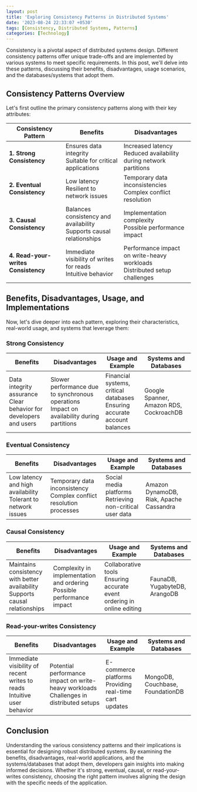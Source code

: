 ```yaml
---
layout: post
title: 'Exploring Consistency Patterns in Distributed Systems'
date: '2023-08-24 22:33:07 +0530'
tags: [Consistency, Distributed Systems, Patterns]
categories: [Technology]
---
```


Consistency is a pivotal aspect of distributed systems design. Different consistency patterns offer unique trade-offs and are implemented by various systems to meet specific requirements. In this post, we'll delve into these patterns, discussing their benefits, disadvantages, usage scenarios, and the databases/systems that adopt them.

## Consistency Patterns Overview

Let's first outline the primary consistency patterns along with their key attributes:

| Consistency Pattern  | Benefits                                      | Disadvantages                                 |
|----------------------|-----------------------------------------------|-----------------------------------------------|
| **1. Strong Consistency** | Ensures data integrity<br>Suitable for critical applications | Increased latency<br>Reduced availability during network partitions |
| **2. Eventual Consistency** | Low latency<br>Resilient to network issues | Temporary data inconsistencies<br>Complex conflict resolution |
| **3. Causal Consistency** | Balances consistency and availability<br>Supports causal relationships | Implementation complexity<br>Possible performance impact |
| **4. Read-your-writes Consistency** | Immediate visibility of writes for reads<br>Intuitive behavior | Performance impact on write-heavy workloads<br>Distributed setup challenges |

## Benefits, Disadvantages, Usage, and Implementations

Now, let's dive deeper into each pattern, exploring their characteristics, real-world usage, and systems that leverage them:

### Strong Consistency

| Benefits                                      | Disadvantages                                 | Usage and Example                   | Systems and Databases                  |
|-----------------------------------------------|-----------------------------------------------|-------------------------------------|---------------------------------------|
| Data integrity assurance<br>Clear behavior for developers and users | Slower performance due to synchronous operations<br>Impact on availability during partitions | Financial systems, critical databases<br>Ensuring accurate account balances | Google Spanner, Amazon RDS, CockroachDB |

### Eventual Consistency

| Benefits                                      | Disadvantages                                 | Usage and Example                   | Systems and Databases                  |
|-----------------------------------------------|-----------------------------------------------|-------------------------------------|---------------------------------------|
| Low latency and high availability<br>Tolerant to network issues | Temporary data inconsistency<br>Complex conflict resolution processes | Social media platforms<br>Retrieving non-critical user data | Amazon DynamoDB, Riak, Apache Cassandra |

### Causal Consistency

| Benefits                                      | Disadvantages                                 | Usage and Example                   | Systems and Databases                  |
|-----------------------------------------------|-----------------------------------------------|-------------------------------------|---------------------------------------|
| Maintains consistency with better availability<br>Supports causal relationships | Complexity in implementation and ordering<br>Possible performance impact | Collaborative tools<br>Ensuring accurate event ordering in online editing | FaunaDB, YugabyteDB, ArangoDB |

### Read-your-writes Consistency

| Benefits                                      | Disadvantages                                 | Usage and Example                   | Systems and Databases                  |
|-----------------------------------------------|-----------------------------------------------|-------------------------------------|---------------------------------------|
| Immediate visibility of recent writes to reads<br>Intuitive user behavior | Potential performance impact on write-heavy workloads<br>Challenges in distributed setups | E-commerce platforms<br>Providing real-time cart updates | MongoDB, Couchbase, FoundationDB |

## Conclusion

Understanding the various consistency patterns and their implications is essential for designing robust distributed systems. By examining the benefits, disadvantages, real-world applications, and the systems/databases that adopt them, developers gain insights into making informed decisions. Whether it's strong, eventual, causal, or read-your-writes consistency, choosing the right pattern involves aligning the design with the specific needs of the application.
